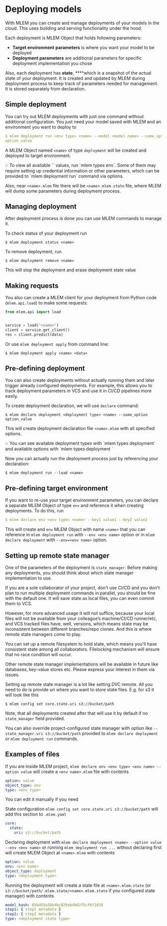 # Deploying models

With MLEM you can create and manage deployments of your models in the cloud.
This uses building and serving functionality under the hood.

Each deployment is MLEM Object that holds following parameters:

- **Target environment** **parameters** is where you want your model to be
  deployed
- **Deployment parameters** are additional parameters for specific deployment
  implementation you chose

Also, each deployment has **state**, \*\*\*\*which is a snapshot of the actual
state of your deployment. It is created and updated by MLEM during deployment
process to keep track of parameters needed for management. It is stored
separately from declaration.

## Simple deployment

You can try out MLEM deployments with just one command without additional
configuration. You just need your model saved with MLEM and an environment you
want to deploy to

```yaml
$ mlem deployment run <env type> <name> --model <model name> --some_option
option_value
```

A MLEM Object named `<name>` of type `deployment` will be created and deployed
to target environment.

<aside>
💡 To view all available `<env type>` values, run `mlem types env`. Some of them may require setting up credential information or other parameters, which can be provided to `mlem deployment run` command via options.

</aside>

Also, near `<name>.mlem` file there will be `<name>.mlem.state` file, where MLEM
will dump some parameters during deployment process.

## Managing deployment

After deployment process is done you can use MLEM commands to manage it.

To check status of your deployment run

```cli
$ mlem deployment status <name>
```

To remove deployment, run

```cli
$ mlem deployment remove <name>
```

This will stop the deployment and erase deployment state value

## Making requests

You also can create a MLEM client for your deployment from Python code
(`mlem.api.load`) to make some requests:

```python
from mlem.api import load


service = load("<name>")
client = service.get_client()
res = client.predict(data)
```

Or use `mlem deployment apply` from command line:

```cli
$ mlem deployment apply <name> <data>
```

## Pre-defining deployment

You can also create deployments without actually running them and later trigger
already configured deployments. For example, this allows you to track deployment
parameters in VCS and use it in CI/CD pipelines more easily.

To create deployment declaration, we will use `declare` command:

```cli
$ mlem declare deployment <deployment type> <name> --some_option option_value
```

This will create deployment declaration file `<name>.mlem` with all specified
options.

<admon>
💡 You can see available deployment types with `mlem types deployment` and available options with `mlem types deployment <deployment type>`

</admon>

Now you can actually run the deployment process just by referencing your
declaration:

```cli
$ mlem deployment run --load <name>
```

## Pre-defining target environment

If you want to re-use your target environment parameters, you can declare a
separate MLEM Object of type `env` and reference it when creating deployments.
To do this, run

```yaml
$ mlem declare env <env type> <name> --key1 value1 --key2 value2
```

This will create and `env` MLEM Object with name `<name>` that you can reference
in `mlem deployment run` with `--env <env name>` option or in
`mlem declare deployment` with `--env=<env name>` option.

## Setting up remote state manager

One of the parameters of the deployment is `state_manager`. Before making any
deployments, you should think about which state manager implementation to use.

If you are a sole collaborator of your project, don't use CI/CD and you don't
plan to run multiple deployment commands in parallel, you should be fine with
the default one. It will save state as local files, you can even commit them to
VCS.

However, for more advanced usage it will not suffice, because your local files
will not be available from your colleague’s machine/CI/CD runner/etc, and VCS
tracked files have, well, versions, which means state may be inconsistent
between different branches/repo clones. And this is where remote state managers
come to play.

You can set up a remote filesystem to hold state, which means you'll have
consistent state among all collaborators. Filelocking mechanism will ensure that
no race condition will occur.

Other remote state manager implementations will be available in future like
databases, key-value stores etc. Please express your interest in them via
issues.

Setting up remote state manager is a lot like setting DVC remote. All you need
to do is provide uri where you want to store state files. E.g. for s3 it will
look like this

```cli
$ mlem config set core.state.uri s3://bucket/path
```

Note, that all deployments created after that will use it by default if no
`state_manager` field provided.

You can also override project-configured state manager with option like
`--state_manager.uri s3://bucket/path` provided to `mlem declare deployment` or
`mlem deployment run` commands.

## Examples of files

If you are inside MLEM project,
`mlem declare env <env type> <env name> --option value` will create a
`<env name>.mlem` file with contents

```yaml
option: value
object_type: env
type: <env_type>
```

You can edit it manually if you need

State configuration `mlem config set core.state.uri s3://bucket/path` will add
this section to `.mlem.yaml`

```yaml
core:
  state:
    uri: s3://bucket/path
```

Declaring deployment with
`mlem declare deployment <name> --option value --env <env name>` or running
`mlem deployment run ...` without declaring first will create MLEM Object at
`<name>.mlem` with contents

```yaml
option: value
env: <env name>
object_type: deployment
type: <deployment type>
```

Running the deployment will create a state file at `<name>.mlem.state` (or
`s3://bucket/path/.mlem.state/<name>.mlem.state` if you configured state
manager) with contents

```yaml
model_hash: 65bd55a3bb4bc829abdb02f5cf6f1018
step1: { step1 metadata }
step2: { step2 metadata }
type: <deployment state type>
```
